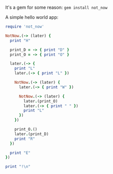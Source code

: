 It's a gem for some reason:
`gem install not_now`

A simple hello world app:

```rb
require 'not_now'

NotNow.(-> (later) {
  print "H"

  print_D = -> { print "D" }
  print_O = -> { print "O" }

  later.(-> {
    print "L"
    later.(-> { print "L" })

    NotNow.(-> (later) {
      later.(-> { print "W" })

      NotNow.(-> (later) {
        later.(print_O)
        later.(-> { print " " })
        print "L"
      })
    })

    print_O.()
    later.(print_D)
    print "R"
  })

  print "E"
})

print "!\n"
```
